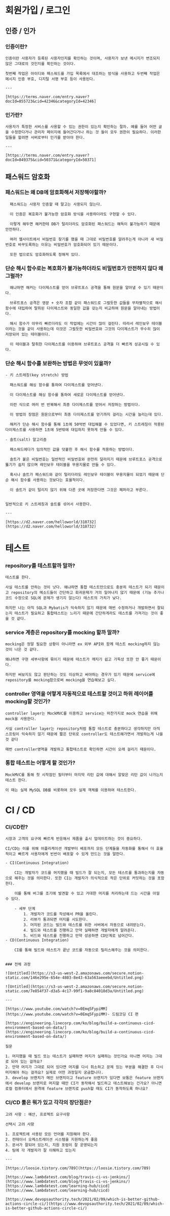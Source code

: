 # 회원가입 / 로그인
## 인증 / 인가
### 인증이란?
    
    인증이란 사용자가 등록된 사용자인지를 확인하는 것이며, 사용자가 보낸 메시지가 변조되지 않은 그대로의 것인지를 확인하는 것이다.
    
    첫번째 작업은 아이디와 패스워드를 가입 목록에서 대조하는 방식을 사용하고 두번째 작업은 메시지 인증 부호, 디지털 서명 부호 등이 사용된다.
    
    ---
    
    [https://terms.naver.com/entry.naver?docId=855723&cid=42346&categoryId=42346]
    
### 인가란?
    
    사용자가 특정한 서비스를 사용할 수 있는 권한이 있는지 확인하는 절차. 예를 들어 어떤 글을 수정한다거나 관리자 페이지에 들어간다거나 하는 것 들이 모두 권한이 필요하다. 이러한 일들을 할려면 서버로부터 인가를 받아야 한다.
    
    ---
    
    [https://terms.naver.com/entry.naver?docId=849375&cid=50371&categoryId=50371]
## 패스워드 암호화
### 패스워드는 왜 DB에 암호화해서 저장해야할까?

      패스워드는 사용자 인증할 때 말고는 사용되지 않는다.

      이 인증은 복호화가 불가능한 암호화 방식을 사용하더라도 구현할 수 있다.

      이렇게 해두면 해커한테 DB가 털리더라도 암호화된 패스워드는 해독이 불가능하기 때문에 안전하다.

      여러 웹사이트에서 비밀번호 찾기를 했을 때 그대로 비밀번호를 알려주는게 아니라 새 비밀번호로 바꾸도록하는 이유는 비밀번호가 암호화되어 있기 때문이다.

      또한 법으로도 암호화하도록 정해져 있다.

### 단순 해시 함수로는 복호화가 불가능하더라도 비밀번호가 안전하지 않다 왜그럴까?

      왜냐하면 해커는 다이제스트를 얻어 브루트포스 공격을 통해 원문을 알아낼 수 있기 때문이다.

      브루트포스 공격은 영문 + 숫자 조합 같이 패스워드로 그럴듯한 값들을 무차별적으로 해시 함수에 대입하여 탈취된 다이제스트와 동일한 값을 갖는지 비교하여 원문을 알아내는 방법이다.

      해시 함수가 아무리 빠르더라도 이 작업에는 시간이 많이 걸린다. 따라서 레인보우 테이블이라는 것을 같이 사용하는데 이것은 그럴듯한 비밀번호와 그것의 다이제스트가 무수히 많이 저장되어 있는 테이블이다.

      이 테이블과 탈취한 다이제스트를 이용하여 브루트포스 공격을 더 빠르게 성공시킬 수 있다.

### 단순 해시 함수를 보완하는 방법은 무엇이 있을까?
    - 키 스트레칭(key stretch) 방법

      패스워드를 해싱 함수를 통하여 다이제스트를 얻어낸다.

      이 다이제스트를 해싱 함수를 통하여 새로운 다이제스트를 얻어낸다.

      이런 식으로 여러 번 반복해서 최종 다이제스트를 얻어서 저장하는 방법이다.

      이 방법의 장점은 원문으로부터 최종 다이제스트를 얻기까지 걸리는 시간을 늘리는데 있다.

      해커가 단순 해시 함수를 통해 1초에 50억번 대입해볼 수 있었다면, 키 스트레칭이 적용된 다이제스트를 사용하면 1초에 5번밖에 대입하지 못하게 만들 수 있다.

    - 솔트(salt) 알고리즘

      패스워드에다가 임의적인 값을 덧붙힌 후 해시 함수를 적용하는 방법이다.

      솔트가 붙은 비밀번호는 일반적인 비밀번호와 완전히 달라지기 때문에 브루트포스 공격으로 뚫기가 쉽지 않으며 레인보우 테이블을 무용지물로 만들 수 있다.

      혹시나 솔트가 패스워드와 같이 털리더라도 레인보우 테이블이 무용지물이 되었기 때문에 단순 해시 함수를 사용하는 것보다는 효율적이다.

      이 솔트가 같이 털리지 않기 위해 다른 곳에 저장한다면 그것은 페퍼라고 부른다.


    일반적으로 키 스트레칭과 솔트를 섞어서 사용한다.
    
    ---
    
    [https://d2.naver.com/helloworld/318732](https://d2.naver.com/helloworld/318732)


# 테스트
### repository를 테스트할까 말까?
    
    테스트를 한다. 
    
    사실 테스트를 안하는 것이 낫다. 왜냐하면 통합 테스트만으로도 충분히 테스트가 되기 때문이고 repository의 메소드들이 간단하고 회귀문제가 거의 일어나지 않기 때문에 (기능 추가나 코드 수정으로 SQL에 문제가 생기지 않는다) 테스트의 가치가 낮다. 
    
    하지만 나는 아직 SQL과 Mybatis가 익숙하지 않기 때문에 매번 수정하거나 개발하면서 잘되는지 테스트가 필요하고 통합테스트는 느리기 때문에 간단하게라도 테스트를 가져가는 것이 좋을 것 같다.
    
### service 계층은 repository를 mocking 할까 말까?
    
    mocking은 정말 필요한 상황이 아니라면 ex 외부 API와 함께 테스트 mocking하지 않는 것이 나은 것 같다.
    
    왜냐하면 구현 세부사항에 묶이기 때문에 테스트가 깨지기 쉽고 가독성 또한 안 좋기 때문이다. 
    
    하지만 써보지도 않고 판단하는 것도 이상하고 써야하는 경우가 있기 때문에 service에 repository를 mocking함으로써 mocking을 연습해보고 싶다.
    
### controller 영역을 어떻게 자동적으로 테스트할 것이고 하위 레이어를 mocking할 것인가?

    controller layer는 MockMVC를 이용하고 service는 마찬가지로 mock 연습을 위해 mock을 사용한다.

    사실 controller layer는 repository처럼 통합 테스트로 충분하다고 생각하지만 아직 스프링이 익숙하지 않기 때문에 짧은 단위로 controller도 테스트해가면서 개발하는게 나을 것 같다

    매번 controller영역을 개발하고 통합테스트로 확인하면 시간이 오래 걸리기 때문이다.
    
### 통합 테스트는 어떻게 할 것인가?

    MockMVC를 통해 첫 시작점인 필터부터 마지막 리턴 값에 대해서 알맞은 리턴 값이 나가는지 테스트 한다. 

    이 때는 실제 MySQL DB를 비롯하여 모두 실제 객체를 이용하여 테스트한다.
# CI / CD
### CI/CD란?
    
    시장과 고객의 요구에 빠르게 반응해서 제품을 출시 업데이트하는 것이 중요하다.
    
    CI/CD는 이를 위해 어플리케이션 개발부터 배포까지 모든 단계들을 자동화를 통해서 더 효율적이고 빠르게 사용자에게 빈번이 배포할 수 있게 만드는 것을 말한다.
    
    - CI(Continuous Integration)
        
        CI는 개발자가 코드를 머지했을 때 빌드가 잘 되는지, 모든 테스트를 통과하는지를 자동으로 해주는 것을 의미한다. 또한 CI는 개발자가 의식적으로 작은 단위로 커밋하는 것을 포함한다. 
        
        이를 통해 버그를 조기에 발견할 수 있고 거대한 머지를 처리하는데 드는 시간을 아낄 수 있다.
        
        - 세부 단계
            1. 개발자가 코드를 작성해서 PR을 올린다.
            2. 리뷰가 통과되면 머지를 시도한다.
            3. 머지된 코드는 빌드와 테스트를 위한 서버에서 자동으로 내려받는다.
            4. 빌드와 테스트를 진행하고 만약 실패하면 개발자에게 알려준다.
            5. 비드와 테스트를 진행하고 만약 성공하면 CD단계로 넘어간다. 
    - CD(Continuous Integration)
        
        CI를 통해 빌드와 테스트가 끝난 코드를 자동으로 릴리스해주는 것을 의미한다.
        
    
    ### 전체 과정
    
    ![Untitled](https://s3-us-west-2.amazonaws.com/secure.notion-static.com/146e295e-654e-4803-8e43-63a563aeeebd/Untitled.png)
    
    ![Untitled](https://s3-us-west-2.amazonaws.com/secure.notion-static.com/7e854f37-d3a5-4c17-99f1-9a8c84018d3a/Untitled.png)
    
    ---
    
    [https://www.youtube.com/watch?v=0Emq5FypiMM](https://www.youtube.com/watch?v=0Emq5FypiMM)- 드림코딩 CI 편
    
    [https://engineering.linecorp.com/ko/blog/build-a-continuous-cicd-environment-based-on-data/](https://engineering.linecorp.com/ko/blog/build-a-continuous-cicd-environment-based-on-data/)
    
    질문
    
    1. 머지했을 때 빌드 또는 테스트가 실패하면 머지가 실패하는 것인가요 아니면 머지는 그대로 되어 있는 걸까요? 
    2. 만약 머지가 그대로 되어 있다면 머지를 다시 취소하고 문제 있는 부분을 해결한 후 다시 머지해야 하는 걸까요? 실제로 어떤 과정일지 궁금합니다.
    3. develop 브랜치가 메인 브랜치이고 feature 브랜치가 있다면 보통은 feature 브랜치에서 develop 브랜치로 머지할 때만 CI가 동작해서 빌드하고 테스트해보는 건가요? 아니면 로컬 컴퓨터에서 원격에 feature 브랜치로 push할 때도 CI가 동작하도록 하나요?
### CI/CD 툴은 뭐가 있고 각각의 장단점은?
    
    고려 사항 : 예산, 프로젝트 요구사항
    
    선택시 고려 사항
    
    1. 프로젝트에 사용된 모든 언어를 지원해야 한다.
    2. 컨테이너 오케스트레이션 시스템을 지원하는게 좋음
    3. 문서가 잘되어 있는지, 지원 포럼이 잘 운영되는지
    4. 팀에 각 개발자가 잘 이해하고 있는지
    
    ---
    
    [https://loosie.tistory.com/789](https://loosie.tistory.com/789)
    
    [https://www.lambdatest.com/blog/travis-ci-vs-jenkins/](https://www.lambdatest.com/blog/travis-ci-vs-jenkins/)
    [https://www.lambdatest.com/learning-hub/cicd](https://www.lambdatest.com/learning-hub/cicd)
    
    [https://www.devopsauthority.tech/2021/02/09/which-is-better-github-actions-circle-ci/](https://www.devopsauthority.tech/2021/02/09/which-is-better-github-actions-circle-ci/)
